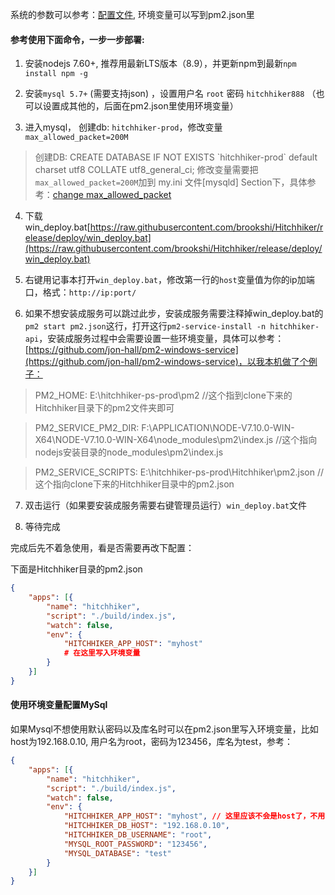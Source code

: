 系统的参数可以参考：[配置文件](configuration.md), 环境变量可以写到pm2.json里

#### 参考使用下面命令，一步一步部署:

1. 安装nodejs 7.60+, 推荐用最新LTS版本（8.9），并更新npm到最新`npm install npm -g`

2. 安装`mysql 5.7+` (需要支持json) ，设置用户名 `root` 密码 `hitchhiker888` （也可以设置成其他的，后面在pm2.json里使用环境变量）

3. 进入mysql， 创建db: `hitchhiker-prod`，修改变量`max_allowed_packet=200M`
> 创建DB: CREATE DATABASE IF NOT EXISTS \`hitchhiker-prod\` default charset utf8 COLLATE utf8_general_ci;
> 修改变量需要把`max_allowed_packet=200M`加到 my.ini 文件[mysqld] Section下，具体参考：[change max_allowed_packet](https://stackoverflow.com/questions/8062496/how-to-change-max-allowed-packet-size)

4. 下载 win_deploy.bat[https://raw.githubusercontent.com/brookshi/Hitchhiker/release/deploy/win_deploy.bat](https://raw.githubusercontent.com/brookshi/Hitchhiker/release/deploy/win_deploy.bat)

5. 右键用记事本打开`win_deploy.bat`，修改第一行的`host`变量值为你的ip加端口，格式：`http://ip:port/`

6. 如果不想安装成服务可以跳过此步，安装成服务需要注释掉win_deploy.bat的`pm2 start pm2.json`这行，打开这行`pm2-service-install -n hitchhiker-api`，安装成服务过程中会需要设置一些环境变量，具体可以参考：[https://github.com/jon-hall/pm2-windows-service](https://github.com/jon-hall/pm2-windows-service)，以我本机做了个例子：
> PM2_HOME: E:\hitchhiker-ps-prod\pm2  //这个指到clone下来的Hitchhiker目录下的pm2文件夹即可

> PM2_SERVICE_PM2_DIR: F:\APPLICATION\NODE-V7.10.0-WIN-X64\NODE-V7.10.0-WIN-X64\node_modules\pm2\index.js //这个指向nodejs安装目录的node_modules\pm2\index.js

> PM2_SERVICE_SCRIPTS: E:\hitchhiker-ps-prod\Hitchhiker\pm2.json  //这个指向clone下来的Hitchhiker目录中的pm2.json

7. 双击运行（如果要安装成服务需要右键管理员运行）`win_deploy.bat`文件

8. 等待完成

完成后先不着急使用，看是否需要再改下配置：

下面是Hitchhiker目录的pm2.json

```json
{
    "apps": [{
        "name": "hitchhiker",
        "script": "./build/index.js",
        "watch": false,
        "env": {
            "HITCHHIKER_APP_HOST": "myhost"
            # 在这里写入环境变量
        }
    }]
}
```

#### 使用环境变量配置MySql

如果Mysql不想使用默认密码以及库名时可以在pm2.json里写入环境变量，比如host为192.168.0.10, 用户名为root，密码为123456，库名为test，参考：

```json
{
    "apps": [{
        "name": "hitchhiker",
        "script": "./build/index.js",
        "watch": false,
        "env": {
            "HITCHHIKER_APP_HOST": "myhost", // 这里应该不会是host了，不用管它
            "HITCHHIKER_DB_HOST": "192.168.0.10",
            "HITCHHIKER_DB_USERNAME": "root",
            "MYSQL_ROOT_PASSWORD": "123456",
            "MYSQL_DATABASE": "test"
        }
    }]
}
```